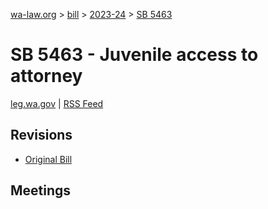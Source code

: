 [wa-law.org](/) > [bill](/bill/) > [2023-24](/bill/2023-24/) > [SB 5463](/bill/2023-24/sb/5463/)

# SB 5463 - Juvenile access to attorney
[leg.wa.gov](https://app.leg.wa.gov/billsummary?BillNumber=5463&Year=2023&Initiative=false) | [RSS Feed](./rss.xml)

## Revisions
* [Original Bill](1/)

## Meetings